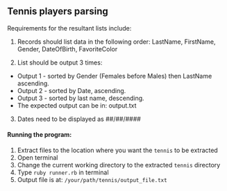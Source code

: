 ## Tennis players parsing 
Requirements for the resultant lists include:

1) Records should list data in the following order:
LastName, FirstName, Gender, DateOfBirth, FavoriteColor

2) List should be output 3 times:
- Output 1 - sorted by Gender (Females before Males) then LastName ascending.
- Output 2 - sorted by Date, ascending.
- Output 3 - sorted by last name, descending.
- The expected output can be in: output.txt

3) Dates need to be displayed as ##/##/####

#### Running the program:
1. Extract files to the location where you want the `tennis` to be extracted
2. Open terminal
3. Change the current working directory to the extracted `tennis` directory
4. Type `ruby runner.rb` in terminal
5. Output file is at: `/your/path/tennis/output_file.txt`
